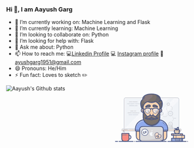 ### Hi 👋, I am Aayush Garg

- 🔭 I’m currently working on: Machine Learning and Flask
- 🌱 I’m currently learning: Machine Learning
- 👯 I’m looking to collaborate on: Python
- 🤔 I’m looking for help with: Flask
- 💬 Ask me about: Python
- 📫 How to reach me: :computer:[Linkedin Profile](https://www.linkedin.com/in/aayush-garg-68b6081a3) :computer: [Instagram profile](https://www.instagram.com/ayushgarg1951/?hl=en) :e-mail: ayushgarg1951@gmail.com
- 😄 Pronouns: He/Him
- ⚡ Fun fact: Loves to sketch :pencil2:

<img align="right" alt="GIF" src="coder.gif" />


![Aayush's Github stats](https://github-readme-stats.vercel.app/api?username=Aayush-hub&show_icons=true&theme=radical)

